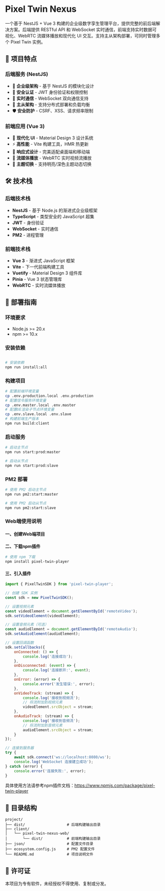 # Pixel Twin Nexus

一个基于 NestJS + Vue 3 构建的企业级数字孪生管理平台，提供完整的前后端解决方案。后端提供 RESTful API 和 WebSocket 实时通信，前端支持实时数据可视化、WebRTC 流媒体播放和现代化 UI 交互。支持主从架构部署，可同时管理多个 Pixel Twin 实例。

## 🌟 项目特点

### 后端服务 (NestJS)
- 🚀 **企业级架构** - 基于 NestJS 的模块化设计
- 🔐 **安全认证** - JWT 身份验证和权限控制
- 📡 **实时通信** - WebSocket 双向通信支持
- 🎯 **主从架构** - 支持分布式部署和负载均衡
- 🛡️ **安全防护** - CSRF、XSS、请求频率限制

### 前端应用 (Vue 3)
- 🎨 **现代化 UI** - Material Design 3 设计系统
- ⚡ **高性能** - Vite 构建工具，HMR 热更新
- 📱 **响应式设计** - 完美适配桌面端和移动端
- 🎥 **流媒体播放** - WebRTC 实时视频流播放
- 🌙 **主题切换** - 支持明亮/深色主题动态切换

## 🛠️ 技术栈

### 后端技术栈
- **NestJS** - 基于 Node.js 的渐进式企业级框架
- **TypeScript** - 类型安全的 JavaScript 超集
- **JWT** - 身份验证
- **WebSocket** - 实时通信
- **PM2** - 进程管理

### 前端技术栈
- **Vue 3** - 渐进式 JavaScript 框架
- **Vite** - 下一代前端构建工具
- **Vuetify** - Material Design 3 组件库
- **Pinia** - Vue 3 状态管理库
- **WebRTC** - 实时流媒体播放

## 🚀 部署指南

### 环境要求
- Node.js >= 20.x
- npm >= 10.x

### 安装依赖
```bash

# 安装依赖
npm run install:all
```

### 构建项目
```bash
# 配置前端环境变量
cp .env.production.local .env.production
# 配置信令服务环境变量
cp .env.master.local .env.master
# 配置UE渲染子节点环境变量
cp .env.slave.local .env.slave
# 构建前端生产版本
npm run build:client
```

### 启动服务
```bash
# 启动主节点
npm run start:prod:master

# 启动从节点
npm run start:prod:slave
```

### PM2 部署
```bash
# 使用 PM2 启动主节点
npm run pm2:start:master

# 使用 PM2 启动从节点
npm run pm2:start:slave
```

### Web端使用说明

#### 一、创建Web端项目

#### 二、下载npm插件
```bash
# 使用 npm 下载
npm install pixel-twin-player
```

#### 三、引入插件
```javascript
import { PixelTwinSDK } from 'pixel-twin-player';

// 创建 SDK 实例
const sdk = new PixelTwinSDK();

// 设置视频元素
const videoElement = document.getElementById('remoteVideo');
sdk.setVideoElement(videoElement);

// 设置音频元素（可选）
const audioElement = document.getElementById('remoteAudio');
sdk.setAudioElement(audioElement);

// 设置回调函数
sdk.setCallbacks({
    onConnected: () => {
        console.log('连接成功');
    },
    onDisconnected: (event) => {
        console.log('连接断开:', event);
    },
    onError: (error) => {
        console.error('发生错误:', error);
    },
    onVideoTrack: (stream) => {
        console.log('接收到视频流');
        // 将流附加到视频元素
        videoElement.srcObject = stream;
    },
    onAudioTrack: (stream) => {
        console.log('接收到音频流');
        // 将流附加到音频元素
        audioElement.srcObject = stream;
    }
});

// 连接到服务器
try {
    await sdk.connect('ws://localhost:8080/ws');
    console.log('WebSocket 连接建立成功');
} catch (error) {
    console.error('连接失败:', error);
}
```

具体使用方法请参考npm插件文档：https://www.npmjs.com/package/pixel-twin-player

## 📁 目录结构

```
project/
├── dist/                   # 后端构建输出目录
├── client/
│   └── pixel-twin-nexus-web/
│       └── dist/           # 前端构建输出目录
├── json/                   # 配置文件目录
├── ecosystem.config.js     # PM2 配置文件
└── README.md               # 项目说明文件
```

## 📄 许可证

本项目为专有软件，未经授权不得使用、复制或分发。
